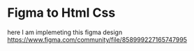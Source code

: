 # Figma to Html Css

here I am implemeting this figma design 
https://www.figma.com/community/file/858999227165747995
